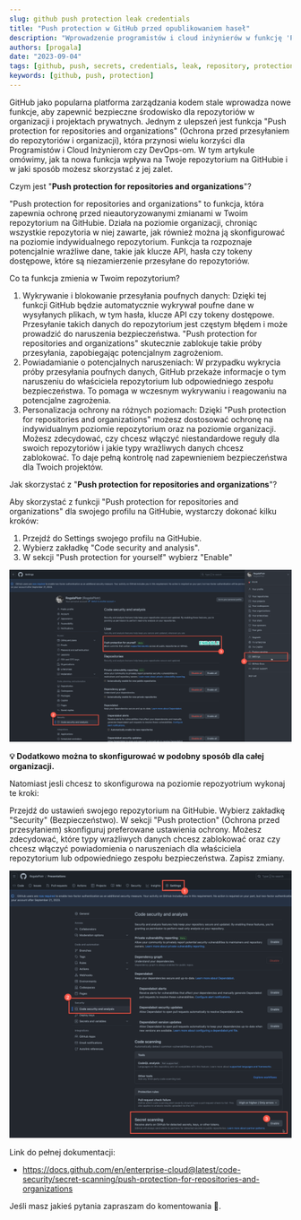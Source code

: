 ```yaml
---
slug: github push protection leak credentials
title: "Push protection w GitHub przed opublikowaniem haseł"
description: "Wprowadzenie programistów i cloud inżynierów w funkcję 'Push protection for repositories and organizations' w GitHubie, która skutecznie zapobiega przesyłaniu nieautoryzowanych danych i zwiększa bezpieczeństwa repozytoriów. Przeczytaj, aby dowiedzieć się, w jaki sposób ta nowa funkcja GitHuba pomaga chronić wrażliwe dane przed przypadkowym przesyłaniem i zapewnia pełną kontrolę nad bezpieczeństwem Twojego repozytorium."
authors: [progala]
date: "2023-09-04"
tags: [github, push, secrets, credentials, leak, repository, protection]
keywords: [github, push, protection]
---
```


GitHub jako popularna platforma zarządzania kodem stale wprowadza nowe funkcje, aby zapewnić bezpieczne środowisko dla repozytoriów w organizacji i projektach prywatnych. Jednym z ulepszeń jest funkcja "Push protection for repositories and organizations" (Ochrona przed przesyłaniem do repozytoriów i organizacji), która przynosi wielu korzyści dla Programistów i Cloud Inżynierom czy DevOps-om. W tym artykule omówimy, jak ta nowa funkcja wpływa na Twoje repozytorium na GitHubie i w jaki sposób możesz skorzystać z jej zalet.

Czym jest "**Push protection for repositories and organizations**"?

"Push protection for repositories and organizations" to funkcja, która zapewnia ochronę przed nieautoryzowanymi zmianami w Twoim repozytorium na GitHubie. Działa na poziomie organizacji, chroniąc wszystkie repozytoria w niej zawarte, jak również można ją skonfigurować na poziomie indywidualnego repozytorium. Funkcja ta rozpoznaje potencjalnie wrażliwe dane, takie jak klucze API, hasła czy tokeny dostępowe, które są niezamierzenie przesyłane do repozytoriów.

Co ta funkcja zmienia w Twoim repozytorium?

<!--truncate-->

1. Wykrywanie i blokowanie przesyłania poufnych danych: Dzięki tej funkcji GitHub będzie automatycznie wykrywał poufne dane w wysyłanych plikach, w tym hasła, klucze API czy tokeny dostępowe. Przesyłanie takich danych do repozytorium jest częstym błędem i może prowadzić do naruszenia bezpieczeństwa. "Push protection for repositories and organizations" skutecznie zablokuje takie próby przesyłania, zapobiegając potencjalnym zagrożeniom.
2. Powiadamianie o potencjalnych naruszeniach: W przypadku wykrycia próby przesyłania poufnych danych, GitHub przekaże informacje o tym naruszeniu do właściciela repozytorium lub odpowiedniego zespołu bezpieczeństwa. To pomaga w wczesnym wykrywaniu i reagowaniu na potencjalne zagrożenia.
3. Personalizacja ochrony na różnych poziomach: Dzięki "Push protection for repositories and organizations" możesz dostosować ochronę na indywidualnym poziomie repozytorium oraz na poziomie organizacji. Możesz zdecydować, czy chcesz włączyć niestandardowe reguły dla swoich repozytoriów i jakie typy wrażliwych danych chcesz zablokować. To daje pełną kontrolę nad zapewnieniem bezpieczeństwa dla Twoich projektów.

Jak skorzystać z "**Push protection for repositories and organizations**"?

Aby skorzystać z funkcji "Push protection for repositories and organizations" dla swojego profilu na GitHubie, wystarczy dokonać kilku kroków:

1. Przejdź do Settings swojego profilu na GitHubie.
2. Wybierz zakładkę "Code security and analysis".
3. W sekcji "Push protection for yourself" wybierz "Enable" 

![example](images/2023-09-04_13-43-26.png)

<aside>

**💡 Dodatkowo można to skonfigurować w podobny sposób dla całej organizacji.**
</aside>

Natomiast jesli chcesz to skonfigurowa na poziomie repozyotrium wykonaj te kroki:

Przejdź do ustawień swojego repozytorium na GitHubie.
Wybierz zakładkę "Security" (Bezpieczeństwo).
W sekcji "Push protection" (Ochrona przed przesyłaniem) skonfiguruj preferowane ustawienia ochrony.
Możesz zdecydować, które typy wrażliwych danych chcesz zablokować oraz czy chcesz włączyć powiadomienia o naruszeniach dla właściciela repozytorium lub odpowiedniego zespołu bezpieczeństwa.
Zapisz zmiany.

![example](images/2023-09-04_13-53-10.png)

Link do pełnej dokumentacji: 
* <https://docs.github.com/en/enterprise-cloud@latest/code-security/secret-scanning/push-protection-for-repositories-and-organizations>

Jeśli masz jakieś pytania zapraszam do komentowania 🙂.